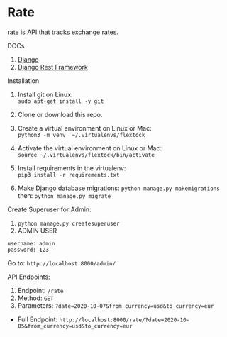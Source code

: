 
# Rate 
rate is API that tracks exchange rates.

DOCs
1. [Django](https://docs.djangoproject.com/en/2.0/releases/2.0/)
2. [Django Rest Framework](https://www.django-rest-framework.org/)

Installation
1. Install git on Linux:  
`sudo apt-get install -y git`
2. Clone or download this repo.

3. Create a virtual environment on Linux or Mac:  
`python3 -m venv  ~/.virtualenvs/flextock`
4. Activate the virtual environment on Linux or Mac:  
`source ~/.virtualenvs/flextock/bin/activate`

5. Install requirements in the virtualenv:  
`pip3 install -r requirements.txt`
6. Make Django database migrations:
`python manage.py makemigrations`
then: `python manage.py migrate`


Create Superuser for Admin:
1. `python manage.py createsuperuser`
2. ADMIN USER
```
username: admin
password: 123
```

Go  to: `http://localhost:8000/admin/`

API Endpoints:

1. Endpoint: `/rate`
2. Method: `GET`
3. Parameters: `?date=2020-10-07&from_currency=usd&to_currency=eur`
- Full Endpoint: `http://localhost:8000/rate/?date=2020-10-05&from_currency=usd&to_currency=eur`

